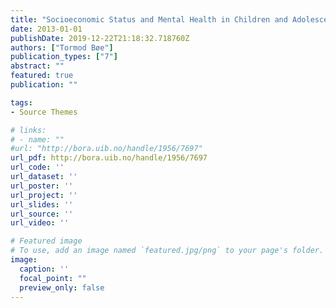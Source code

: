 ```yaml
---
title: "Socioeconomic Status and Mental Health in Children and Adolescents"
date: 2013-01-01
publishDate: 2019-12-22T21:18:32.718760Z
authors: ["Tormod Bøe"]
publication_types: ["7"]
abstract: ""
featured: true
publication: ""

tags:
- Source Themes

# links:
# - name: ""
#url: "http://bora.uib.no/handle/1956/7697"
url_pdf: http://bora.uib.no/handle/1956/7697
url_code: ''
url_dataset: ''
url_poster: ''
url_project: ''
url_slides: ''
url_source: ''
url_video: ''

# Featured image
# To use, add an image named `featured.jpg/png` to your page's folder. 
image:
  caption: ''
  focal_point: ""
  preview_only: false
---
```


